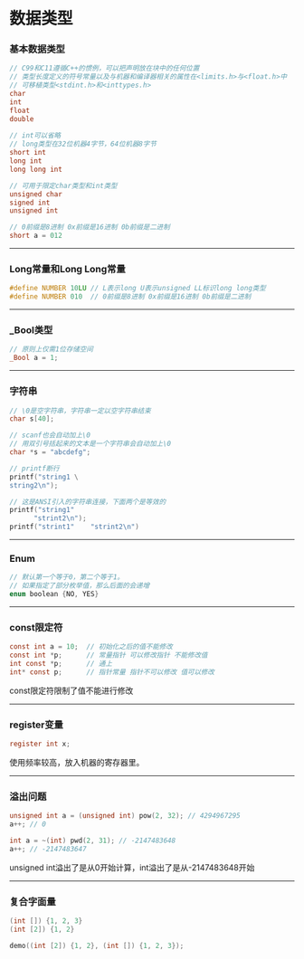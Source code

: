 # 数据类型

### 基本数据类型

```c
// C99和C11遵循C++的惯例，可以把声明放在块中的任何位置
// 类型长度定义的符号常量以及与机器和编译器相关的属性在<limits.h>与<float.h>中
// 可移植类型<stdint.h>和<inttypes.h>
char
int
float
double
    
// int可以省略
// long类型在32位机器4字节，64位机器8字节
short int
long int
long long int

// 可用于限定char类型和int类型
unsigned char
signed int
unsigned int

// 0前缀是8进制 0x前缀是16进制 0b前缀是二进制
short a = 012			
```

------

### Long常量和Long Long常量

```c
#define NUMBER 10LU // L表示long U表示unsigned LL标识long long类型
#define NUMBER 010  // 0前缀是8进制 0x前缀是16进制 0b前缀是二进制
```

------

### _Bool类型

```c
// 原则上仅需1位存储空间
_Bool a = 1;
```

------

### 字符串

```c
// \0是空字符串，字符串一定以空字符串结束
char s[40];

// scanf也会自动加上\0
// 用双引号括起来的文本是一个字符串会自动加上\0
char *s = "abcdefg";

// printf断行
printf("string1 \
string2\n");

// 这是ANSI引入的字符串连接，下面两个是等效的
printf("string1"
      "strint2\n");
printf("strint1"    "strint2\n")
```

------

### Enum

```c
// 默认第一个等于0，第二个等于1。
// 如果指定了部分枚举值，那么后面的会递增
enum boolean {NO, YES}
```

------

### const限定符

```c
const int a = 10;  // 初始化之后的值不能修改
const int *p;	   // 常量指针 可以修改指针 不能修改值
int const *p;	   // 通上
int* const p;      // 指针常量 指针不可以修改 值可以修改
```

const限定符限制了值不能进行修改

------

### register变量

```c
register int x;
```

使用频率较高，放入机器的寄存器里。

------

### 溢出问题

```c
unsigned int a = (unsigned int) pow(2, 32); // 4294967295
a++; // 0

int a = ~(int) pwd(2, 31); // -2147483648
a++; // -2147483647
```

unsigned int溢出了是从0开始计算，int溢出了是从-2147483648开始

------

### 复合字面量

```c
(int []) {1, 2, 3}
(int [2]) {1, 2}

demo((int [2]) {1, 2}, (int []) {1, 2, 3});
```
